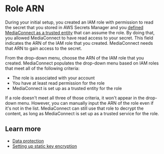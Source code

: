 # Role ARN<a name="hp-flow-decryption-role-arn"></a>

During your initial setup, you created an IAM role with permission to read the secret that you stored in AWS Secrets Manager and you [defined MediaConnect as a trusted entity](https://docs.aws.amazon.com/mediaconnect/latest/ug/encryption-static-key-set-up.html?icmpid=docs_mediaconnect_help_panel_hp-create-flow#encryption-static-key-set-up-create-iam-role) that can assume the role\. By doing that, you allowed MediaConnect to have read access to your secret\. This field indicates the ARN of the IAM role that you created\. MediaConnect needs that ARN to gain access to the secret\. 

From the drop\-down menu, choose the ARN of the IAM role that you created\. MediaConnect populates the drop\-down menu based on IAM roles that meet all of the following criteria: 
+ The role is associated with your account
+ You have at least read permission for the role
+ MediaConnect is set up as a trusted entity for the role

If a role doesn't meet all three of those criteria, it won't appear in the drop\-down menu\. However, you can manually input the ARN of the role even if it's not in the list\. MediaConnect can still use that role to decrypt the content, as long as MediaConnect is set up as a trusted service for the role\.

## Learn more<a name="hp-flow-decryption-role-arn-learn"></a>
+ [Data protection](https://docs.aws.amazon.com/mediaconnect/latest/ug/data-protection.html?icmpid=docs_mediaconnect_help_panel_hp-create-flow)
+ [Setting up static key encryption](https://docs.aws.amazon.com/mediaconnect/latest/ug/encryption-static-key-set-up.html?icmpid=docs_mediaconnect_help_panel_hp-create-flow)